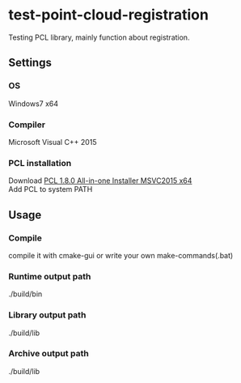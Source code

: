 # test-point-cloud-registration  
Testing PCL library, mainly function about registration.

## Settings
### OS  
Windows7 x64  
### Compiler  
Microsoft Visual C++ 2015  
### PCL installation  
Download [PCL 1.8.0 All-in-one Installer MSVC2015 x64](https://1drv.ms/u/s!ApoY_0Ymu57sg5QiqO2sR1k-zcSi_w)  
Add PCL to system PATH   
  
## Usage
### Compile
compile it with cmake-gui or write your own make-commands(.bat)
### Runtime output path
./build/bin
### Library output path
./build/lib
### Archive output path
./build/lib
